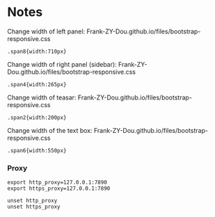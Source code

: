 # Notes

Change width of left panel: Frank-ZY-Dou.github.io/files/bootstrap-responsive.css
```angular2html
.span8{width:710px}
```

Change width of right panel (sidebar): Frank-ZY-Dou.github.io/files/bootstrap-responsive.css
```angular2html
.span4{width:265px}
```

Change width of teasar: Frank-ZY-Dou.github.io/files/bootstrap-responsive.css
```angular2html
.span2{width:200px}
```

Change width of the text box: Frank-ZY-Dou.github.io/files/bootstrap-responsive.css
```angular2html
.span6{width:550px}
```
### Proxy

```
export http_proxy=127.0.0.1:7890
export https_proxy=127.0.0.1:7890
```
```angular2html
unset http_proxy
unset https_proxy
```
